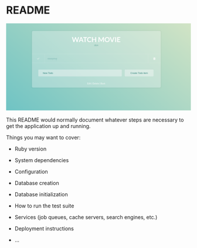 # README

<p align="center">
  <img src="https://github.com/aknrg77-scaler/todo/blob/main/app/assets/images/ruby.png" alt="todo"/>
</p>

This README would normally document whatever steps are necessary to get the
application up and running.

Things you may want to cover:

* Ruby version

* System dependencies

* Configuration

* Database creation

* Database initialization

* How to run the test suite

* Services (job queues, cache servers, search engines, etc.)

* Deployment instructions

* ...
